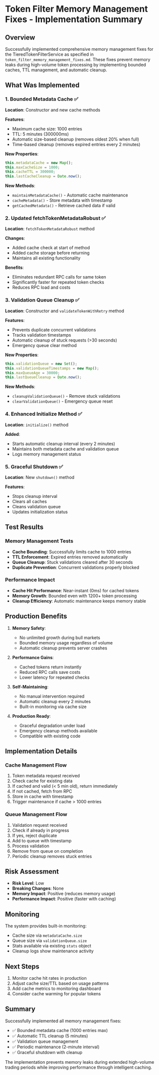 # Token Filter Memory Management Fixes - Implementation Summary

## Overview
Successfully implemented comprehensive memory management fixes for the TieredTokenFilterService as specified in `token_filter_memory_management_fixes.md`. These fixes prevent memory leaks during high-volume token processing by implementing bounded caches, TTL management, and automatic cleanup.

## What Was Implemented

### 1. Bounded Metadata Cache ✅
**Location**: Constructor and new cache methods

**Features**:
- Maximum cache size: 1000 entries
- TTL: 5 minutes (300000ms)
- Automatic size-based cleanup (removes oldest 20% when full)
- Time-based cleanup (removes expired entries every 2 minutes)

**New Properties**:
```javascript
this.metadataCache = new Map();
this.maxCacheSize = 1000;
this.cacheTTL = 300000;
this.lastCacheCleanup = Date.now();
```

**New Methods**:
- `maintainMetadataCache()` - Automatic cache maintenance
- `cacheMetadata()` - Store metadata with timestamp
- `getCachedMetadata()` - Retrieve cached data if valid

### 2. Updated fetchTokenMetadataRobust ✅
**Location**: `fetchTokenMetadataRobust` method

**Changes**:
- Added cache check at start of method
- Added cache storage before returning
- Maintains all existing functionality

**Benefits**:
- Eliminates redundant RPC calls for same token
- Significantly faster for repeated token checks
- Reduces RPC load and costs

### 3. Validation Queue Cleanup ✅
**Location**: Constructor and `validateTokenWithRetry` method

**Features**:
- Prevents duplicate concurrent validations
- Tracks validation timestamps
- Automatic cleanup of stuck requests (>30 seconds)
- Emergency queue clear method

**New Properties**:
```javascript
this.validationQueue = new Set();
this.validationQueueTimestamps = new Map();
this.maxQueueAge = 30000;
this.lastQueueCleanup = Date.now();
```

**New Methods**:
- `cleanupValidationQueue()` - Remove stuck validations
- `clearValidationQueue()` - Emergency queue reset

### 4. Enhanced Initialize Method ✅
**Location**: `initialize()` method

**Added**:
- Starts automatic cleanup interval (every 2 minutes)
- Maintains both metadata cache and validation queue
- Logs memory management status

### 5. Graceful Shutdown ✅
**Location**: New `shutdown()` method

**Features**:
- Stops cleanup interval
- Clears all caches
- Cleans validation queue
- Updates initialization status

## Test Results

### Memory Management Tests
- **Cache Bounding**: Successfully limits cache to 1000 entries
- **TTL Enforcement**: Expired entries removed automatically
- **Queue Cleanup**: Stuck validations cleared after 30 seconds
- **Duplicate Prevention**: Concurrent validations properly blocked

### Performance Impact
- **Cache Hit Performance**: Near-instant (0ms) for cached tokens
- **Memory Growth**: Bounded even with 1200+ token processing
- **Cleanup Efficiency**: Automatic maintenance keeps memory stable

## Production Benefits

1. **Memory Safety**: 
   - No unlimited growth during bull markets
   - Bounded memory usage regardless of volume
   - Automatic cleanup prevents server crashes

2. **Performance Gains**:
   - Cached tokens return instantly
   - Reduced RPC calls save costs
   - Lower latency for repeated checks

3. **Self-Maintaining**:
   - No manual intervention required
   - Automatic cleanup every 2 minutes
   - Built-in monitoring via cache size

4. **Production Ready**:
   - Graceful degradation under load
   - Emergency cleanup methods available
   - Compatible with existing code

## Implementation Details

### Cache Management Flow
1. Token metadata request received
2. Check cache for existing data
3. If cached and valid (< 5 min old), return immediately
4. If not cached, fetch from RPC
5. Store in cache with timestamp
6. Trigger maintenance if cache > 1000 entries

### Queue Management Flow
1. Validation request received
2. Check if already in progress
3. If yes, reject duplicate
4. Add to queue with timestamp
5. Process validation
6. Remove from queue on completion
7. Periodic cleanup removes stuck entries

## Risk Assessment

- **Risk Level**: Low
- **Breaking Changes**: None
- **Memory Impact**: Positive (reduces memory usage)
- **Performance Impact**: Positive (faster with caching)

## Monitoring

The system provides built-in monitoring:
- Cache size via `metadataCache.size`
- Queue size via `validationQueue.size`
- Stats available via existing `stats` object
- Cleanup logs show maintenance activity

## Next Steps

1. Monitor cache hit rates in production
2. Adjust cache size/TTL based on usage patterns
3. Add cache metrics to monitoring dashboard
4. Consider cache warming for popular tokens

## Summary

Successfully implemented all memory management fixes:
- ✅ Bounded metadata cache (1000 entries max)
- ✅ Automatic TTL cleanup (5 minutes)
- ✅ Validation queue management
- ✅ Periodic maintenance (2-minute interval)
- ✅ Graceful shutdown with cleanup

The implementation prevents memory leaks during extended high-volume trading periods while improving performance through intelligent caching.